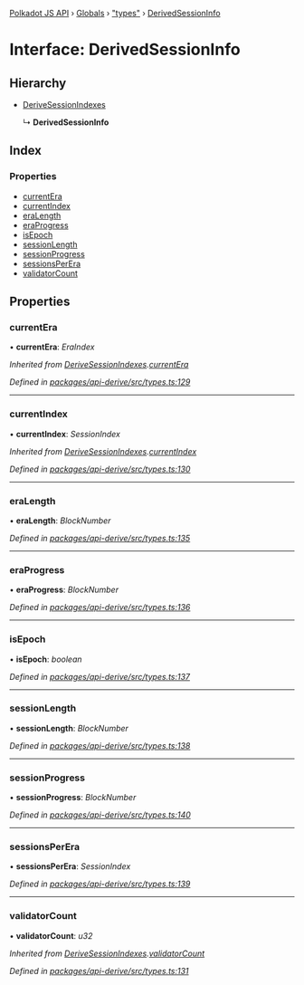 [Polkadot JS API](../README.md) › [Globals](../globals.md) › ["types"](../modules/_types_.md) › [DerivedSessionInfo](_types_.derivedsessioninfo.md)

# Interface: DerivedSessionInfo

## Hierarchy

* [DeriveSessionIndexes](_types_.derivesessionindexes.md)

  ↳ **DerivedSessionInfo**

## Index

### Properties

* [currentEra](_types_.derivedsessioninfo.md#currentera)
* [currentIndex](_types_.derivedsessioninfo.md#currentindex)
* [eraLength](_types_.derivedsessioninfo.md#eralength)
* [eraProgress](_types_.derivedsessioninfo.md#eraprogress)
* [isEpoch](_types_.derivedsessioninfo.md#isepoch)
* [sessionLength](_types_.derivedsessioninfo.md#sessionlength)
* [sessionProgress](_types_.derivedsessioninfo.md#sessionprogress)
* [sessionsPerEra](_types_.derivedsessioninfo.md#sessionsperera)
* [validatorCount](_types_.derivedsessioninfo.md#validatorcount)

## Properties

###  currentEra

• **currentEra**: *EraIndex*

*Inherited from [DeriveSessionIndexes](_types_.derivesessionindexes.md).[currentEra](_types_.derivesessionindexes.md#currentera)*

*Defined in [packages/api-derive/src/types.ts:129](https://github.com/polkadot-js/api/blob/006c686c1/packages/api-derive/src/types.ts#L129)*

___

###  currentIndex

• **currentIndex**: *SessionIndex*

*Inherited from [DeriveSessionIndexes](_types_.derivesessionindexes.md).[currentIndex](_types_.derivesessionindexes.md#currentindex)*

*Defined in [packages/api-derive/src/types.ts:130](https://github.com/polkadot-js/api/blob/006c686c1/packages/api-derive/src/types.ts#L130)*

___

###  eraLength

• **eraLength**: *BlockNumber*

*Defined in [packages/api-derive/src/types.ts:135](https://github.com/polkadot-js/api/blob/006c686c1/packages/api-derive/src/types.ts#L135)*

___

###  eraProgress

• **eraProgress**: *BlockNumber*

*Defined in [packages/api-derive/src/types.ts:136](https://github.com/polkadot-js/api/blob/006c686c1/packages/api-derive/src/types.ts#L136)*

___

###  isEpoch

• **isEpoch**: *boolean*

*Defined in [packages/api-derive/src/types.ts:137](https://github.com/polkadot-js/api/blob/006c686c1/packages/api-derive/src/types.ts#L137)*

___

###  sessionLength

• **sessionLength**: *BlockNumber*

*Defined in [packages/api-derive/src/types.ts:138](https://github.com/polkadot-js/api/blob/006c686c1/packages/api-derive/src/types.ts#L138)*

___

###  sessionProgress

• **sessionProgress**: *BlockNumber*

*Defined in [packages/api-derive/src/types.ts:140](https://github.com/polkadot-js/api/blob/006c686c1/packages/api-derive/src/types.ts#L140)*

___

###  sessionsPerEra

• **sessionsPerEra**: *SessionIndex*

*Defined in [packages/api-derive/src/types.ts:139](https://github.com/polkadot-js/api/blob/006c686c1/packages/api-derive/src/types.ts#L139)*

___

###  validatorCount

• **validatorCount**: *u32*

*Inherited from [DeriveSessionIndexes](_types_.derivesessionindexes.md).[validatorCount](_types_.derivesessionindexes.md#validatorcount)*

*Defined in [packages/api-derive/src/types.ts:131](https://github.com/polkadot-js/api/blob/006c686c1/packages/api-derive/src/types.ts#L131)*
